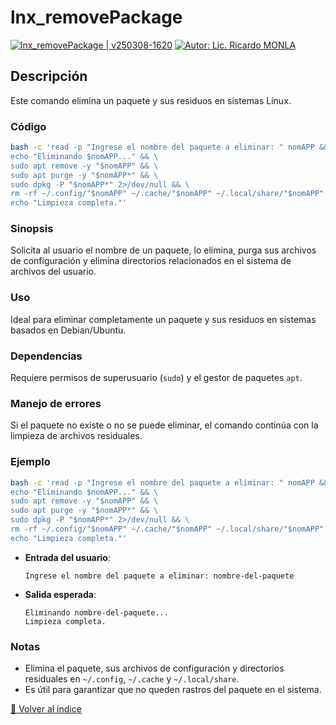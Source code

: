 <!--  
# Ricardo Monla (https://github.com/rmonla)
# rmCMDs | lnx_removePackage.md | v250308-1624
-->
# lnx_removePackage

[![lnx_removePackage | v250308-1620](https://img.shields.io/badge/lnx_removePackage%20%7C%20v250308%201620-blue?logo=github&logoColor=white)](https://github.com/rmonla) [![Autor: Lic. Ricardo MONLA](https://img.shields.io/badge/Autor-Lic.%20Ricardo%20MONLA-orange?logo=mail.ru&logoColor=white)](mailto:rmonla@frlr.utn.edu.ar)

## Descripción
Este comando elimina un paquete y sus residuos en sistemas Linux.

### Código
```bash
bash -c 'read -p "Ingrese el nombre del paquete a eliminar: " nomAPP && \
echo "Eliminando $nomAPP..." && \
sudo apt remove -y "$nomAPP" && \
sudo apt purge -y "$nomAPP*" && \
sudo dpkg -P "$nomAPP*" 2>/dev/null && \
rm -rf ~/.config/"$nomAPP" ~/.cache/"$nomAPP" ~/.local/share/"$nomAPP" && \
echo "Limpieza completa."'
```

### Sinopsis
Solicita al usuario el nombre de un paquete, lo elimina, purga sus archivos de configuración y elimina directorios relacionados en el sistema de archivos del usuario.

### Uso
Ideal para eliminar completamente un paquete y sus residuos en sistemas basados en Debian/Ubuntu.

### Dependencias
Requiere permisos de superusuario (`sudo`) y el gestor de paquetes `apt`.

### Manejo de errores
Si el paquete no existe o no se puede eliminar, el comando continúa con la limpieza de archivos residuales.

### Ejemplo
```bash
bash -c 'read -p "Ingrese el nombre del paquete a eliminar: " nomAPP && \
echo "Eliminando $nomAPP..." && \
sudo apt remove -y "$nomAPP" && \
sudo apt purge -y "$nomAPP*" && \
sudo dpkg -P "$nomAPP*" 2>/dev/null && \
rm -rf ~/.config/"$nomAPP" ~/.cache/"$nomAPP" ~/.local/share/"$nomAPP" && \
echo "Limpieza completa."'
```

- **Entrada del usuario**:
  ```
  Ingrese el nombre del paquete a eliminar: nombre-del-paquete
  ```
- **Salida esperada**:
  ```
  Eliminando nombre-del-paquete...
  Limpieza completa.
  ```

### Notas
- Elimina el paquete, sus archivos de configuración y directorios residuales en `~/.config`, `~/.cache` y `~/.local/share`.
- Es útil para garantizar que no queden rastros del paquete en el sistema.

[🔼 Volver al índice](../README.md)